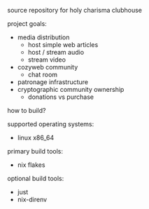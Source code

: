 source repository for holy charisma clubhouse

project goals:

- media distribution
    - host simple web articles
    - host / stream audio
    - stream video
- cozyweb community
    - chat room
- patronage infrastructure
- cryptographic community ownership 
    - donations vs purchase

how to build?

supported operating systems:
- linux x86_64

primary build tools:
- nix flakes

optional build tools:
- just
- nix-direnv